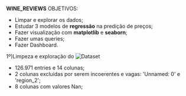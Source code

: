 **WINE_REVIEWS**
OBJETIVOS: 
- Limpar e explorar os dados;
- Estudar 3 modelos de **regressão** na predição de preços;
- Fazer visualização com **matplotlib** e **seaborn**;
- Fazer umas queries;
- Fazer Dashboard.

1º)Limpeza e exploração do ![Dataset]('https://kaggle.com/datasets/08c2a76bab1d8480a85869f114c7d9bc4f08bd977c705fec41e8840dc82bb60a')
  - 126.971 entries e 14 colunas;
  - 2 colunas excluidas por serem incoerentes e vagas: 'Unnamed: 0' e 'region_2';
  - 8 colunas com valores Nan;
    

